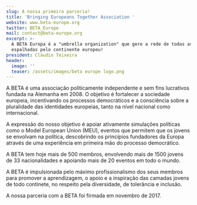 ```yaml
---
slug: A nossa primeira parceria!
title: 'Bringing Europeans Together Association '
website: www.beta-europe.org
twitter: BETA_Europe
mail: contact@beta-europe.org
excerpt: >-
  A BETA Europa é a "umbrella organization" que gere a rede de todas as BETAs
  espalhadas pelo continente europeu! 
president: Cláudio Teixeira
header:
  image: ''
  teaser: /assets/images/beta europe logo.png
---
```

A BETA é uma associação politicamente independente e sem fins lucrativos fundada na Alemanha em 2008. O objetivo é fortalecer a sociedade europeia, incentivando os processos democráticos e a consciência sobre a pluralidade das identidades europeias, tanto na nível nacional como internacional.

A expressão do nosso objetivo é apoiar ativamente simulações políticas como o Model European Union (MEU), eventos que permitem que os jovens se envolvam na política, descobrindo os princípios fundadores da Europa através de uma experiência em primeira mão do processo democrático.

A  BETA tem hoje mais de  500 membros, envolvendo mais de 1500 jovens de 33 nacionalidades e apoiando mais de 20 eventos em todo o mundo.

A BETA é impulsionada pelo máximo profissionalismo dos seus membros para promover a aprendizagem, o apoio e a inspiração das camadas jovens de todo continete, no respeito pela diversidade, de tolerância e inclusão.

A nossa parceria com a BETA foi firmada em novembro de 2017.
